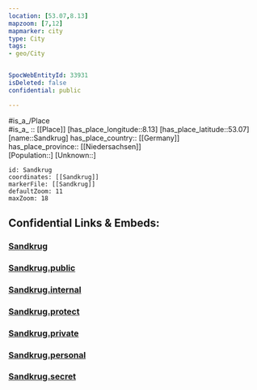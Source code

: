 ```yaml
---
location: [53.07,8.13] 
mapzoom: [7,12] 
mapmarker: city 
type: City
tags:
- geo/City


SpocWebEntityId: 33931
isDeleted: false
confidential: public

---
```

#is_a_/Place  
#is_a_ :: [[Place]] 
[has_place_longitude::8.13] 
[has_place_latitude::53.07] 
[name::Sandkrug] 
has_place_country:: [[Germany]]  
has_place_province:: [[Niedersachsen]]  
[Population::] 
[Unknown::] 


```leaflet
id: Sandkrug
coordinates: [[Sandkrug]] 
markerFile: [[Sandkrug]] 
defaultZoom: 11 
maxZoom: 18
```


## Confidential Links & Embeds: 

### [Sandkrug](/_Standards/Earth/Continent/Europe/Europe~Central/Germany/Germany~West/Niedersachsen/counties~Niedersachsen/Oldenburg~Nieders/cities~Oldenburg/Hatten/boroughs~Belm/Sandkrug.md) 

### [Sandkrug.public](/_public/Earth/Continent/Europe/Europe~Central/Germany/Germany~West/Niedersachsen/counties~Niedersachsen/Oldenburg~Nieders/cities~Oldenburg/Hatten/boroughs~Belm/Sandkrug.public.md) 

### [Sandkrug.internal](/_internal/Earth/Continent/Europe/Europe~Central/Germany/Germany~West/Niedersachsen/counties~Niedersachsen/Oldenburg~Nieders/cities~Oldenburg/Hatten/boroughs~Belm/Sandkrug.internal.md) 

### [Sandkrug.protect](/_protect/Earth/Continent/Europe/Europe~Central/Germany/Germany~West/Niedersachsen/counties~Niedersachsen/Oldenburg~Nieders/cities~Oldenburg/Hatten/boroughs~Belm/Sandkrug.protect.md) 

### [Sandkrug.private](/_private/Earth/Continent/Europe/Europe~Central/Germany/Germany~West/Niedersachsen/counties~Niedersachsen/Oldenburg~Nieders/cities~Oldenburg/Hatten/boroughs~Belm/Sandkrug.private.md) 

### [Sandkrug.personal](/_personal/Earth/Continent/Europe/Europe~Central/Germany/Germany~West/Niedersachsen/counties~Niedersachsen/Oldenburg~Nieders/cities~Oldenburg/Hatten/boroughs~Belm/Sandkrug.personal.md) 

### [Sandkrug.secret](/_secret/Earth/Continent/Europe/Europe~Central/Germany/Germany~West/Niedersachsen/counties~Niedersachsen/Oldenburg~Nieders/cities~Oldenburg/Hatten/boroughs~Belm/Sandkrug.secret.md)


